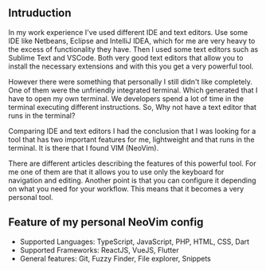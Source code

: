 ## Intruduction

In my work experience I've used different IDE and text editors. Use some IDE like Netbeans, Eclipse and IntelliJ IDEA, which for me are very heavy to the excess of functionality they have. Then I used some text editors such as Sublime Text and VSCode. Both very good text editors that allow you to install the necessary extensions and with this you get a very powerful tool. 

However there were something that personally I still didn't like completely. One of them were the unfriendly integrated terminal. Which generated that I have to open my own terminal. We developers spend a lot of time in the terminal executing different instructions. So, Why not have a text editor that runs in the terminal?

Comparing IDE and text editors I had the conclusion that I was looking for a tool that has two important features for me, lightweight and that runs in the terminal. It is there that I found VIM (NeoVim). 

There are different articles describing the features of this powerful tool. For me one of them are that it allows you to use only the keyboard for navigation and editing. Another point is that you can configure it depending on what you need for your workflow. This means that it becomes a very personal tool.

## Feature of my personal NeoVim config

 - Supported Languages: TypeScript, JavaScript, PHP, HTML, CSS, Dart
 - Supported Frameworks: ReactJS, VueJS, Flutter
 - General features: Git, Fuzzy Finder, File explorer, Snippets

